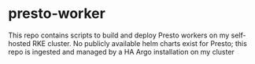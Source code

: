 # presto-worker
This repo contains scripts to build and deploy Presto workers on my self-hosted RKE cluster. No publicly available helm charts exist for Presto; this repo is ingested and managed by a HA Argo installation on my cluster
